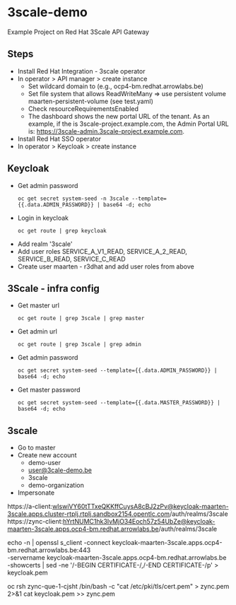 # 3scale-demo
Example Project on Red Hat 3Scale API Gateway

## Steps
* Install Red Hat Integration - 3scale operator
* In operator > API manager > create instance
  * Set wildcard domain to <base url of your cluster> (e.g., ocp4-bm.redhat.arrowlabs.be)
  * Set file system that allows ReadWriteMany => use persistent volume maarten-persistent-volume (see test.yaml)
  * Check resourceRequirementsEnabled
  * The dashboard shows the new portal URL of the tenant. As an example, if the <wildCardDomain> is 3scale-project.example.com, the Admin Portal URL is: https://3scale-admin.3scale-project.example.com.
* Install Red Hat SSO operator
* In operator > Keycloak > create instance

## Keycloak
* Get admin password
    ```shell
    oc get secret system-seed -n 3scale --template={{.data.ADMIN_PASSWORD}} | base64 -d; echo
    ```
* Login in keycloak 
    ```shell
    oc get route | grep keycloak
    ```
* Add realm '3scale'
* Add user roles SERVICE_A_V1_READ, SERVICE_A_2_READ, SERVICE_B_READ, SERVICE_C_READ
* Create user maarten - r3dhat and add user roles from above

## 3Scale - infra config
* Get master url
    ```shell
    oc get route | grep 3scale | grep master
    ```
* Get admin url
    ```shell
    oc get route | grep 3scale | grep admin
    ```
* Get admin password
    ```shell
    oc get secret system-seed --template={{.data.ADMIN_PASSWORD}} | base64 -d; echo
    ```
* Get master password
    ```shell
    oc get secret system-seed --template={{.data.MASTER_PASSWORD}} | base64 -d; echo
    ```


## 3scale
* Go to master
* Create new account 
  * demo-user
  * user@3cale-demo.be
  * 3scale
  * demo-organization
* Impersonate







https://a-client:wIswiVY60tTTxeQKKffCuysA8cBJ2zPv@keycloak-maarten-3scale.apps.cluster-rtplj.rtplj.sandbox2154.opentlc.com/auth/realms/3scale
https://zync-client:hYrtNUMC1hk3IvMjO34Eoch57z54UbZe@keycloak-maarten-3scale.apps.ocp4-bm.redhat.arrowlabs.be/auth/realms/3scale


echo -n | openssl s_client -connect keycloak-maarten-3scale.apps.ocp4-bm.redhat.arrowlabs.be:443 \
        -servername keycloak-maarten-3scale.apps.ocp4-bm.redhat.arrowlabs.be -showcerts | sed -ne '/-BEGIN CERTIFICATE-/,/-END CERTIFICATE-/p' > keycloak.pem

oc rsh zync-que-1-cjsht /bin/bash -c "cat /etc/pki/tls/cert.pem" > zync.pem 2>&1
cat keycloak.pem >> zync.pem




